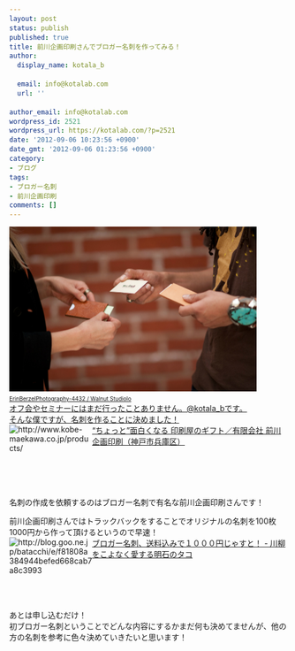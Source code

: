 ```yaml
---
layout: post
status: publish
published: true
title: 前川企画印刷さんでブロガー名刺を作ってみる！
author:
  display_name: kotala_b

  email: info@kotalab.com
  url: ''

author_email: info@kotalab.com
wordpress_id: 2521
wordpress_url: https://kotalab.com/?p=2521
date: '2012-09-06 10:23:56 +0900'
date_gmt: '2012-09-06 01:23:56 +0900'
category:
- ブログ
tags:
- ブロガー名刺
- 前川企画印刷
comments: []
---
```

<p><a href="/wp-content/uploads/meisi_120906.jpg" target="_blank"><img src="/wp-content/uploads/meisi_120906.jpg" alt="" title="meisi_120906" width="448" height="298" class="alignnone size-full wp-image-2526" /></a><br />
<span style="font-size:10px;"><a href="https://www.flickr.com/photos/47514124@N02/6950951840/" target="_blank">ErinBerzelPhotography-4432 / Walnut Studiolo</span><br />
オフ会やセミナーにはまだ行ったことありません。@kotala_bです。<br />
そんな僕ですが、名刺を作ることに決めました！<br />
<a href="http://www.kobe-maekawa.co.jp/products/" target="_blank"><img src="https://capture.heartrails.com/150x130?http://www.kobe-maekawa.co.jp/products/" alt="http://www.kobe-maekawa.co.jp/products/" width="150" height="130" align="left" /></a><a href="http://www.kobe-maekawa.co.jp/products/" target="_blank">&ldquo;ちょっと&rdquo;面白くなる 印刷屋のギフト／有限会社 前川企画印刷（神戸市兵庫区）</a><br style="clear:both;" />名刺の作成を依頼するのはブロガー名刺で有名な前川企画印刷さんです！<br />
</p>
<!--more-->
<p>前川企画印刷さんではトラックバックをすることでオリジナルの名刺を100枚1000円から作って頂けるというので早速！<br />
<a href="http://blog.goo.ne.jp/batacchi/e/f81808a384944befed668cab7a8c3993" target="_blank"><img src="https://capture.heartrails.com/150x130?http://blog.goo.ne.jp/batacchi/e/f81808a384944befed668cab7a8c3993" alt="http://blog.goo.ne.jp/batacchi/e/f81808a384944befed668cab7a8c3993" width="150" height="130" align="left" /></a><a href="http://blog.goo.ne.jp/batacchi/e/f81808a384944befed668cab7a8c3993" target="_blank">ブロガー名刺、送料込みで１０００円じゃすと！ - 川柳をこよなく愛する明石のタコ</a><br style="clear:both;" />あとは申し込むだけ！<br />
初ブロガー名刺ということでどんな内容にするかまだ何も決めてませんが、他の方の名刺を参考に色々決めていきたいと思います！</p>
